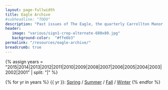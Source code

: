 ```yaml
---
layout: page-fullwidth
title: Eagle Archive
#subheadline: "TODO"
description: "Past issues of The Eagle, the quarterly Carrollton Manor newsletter"
header:
   image: "various/sign1-crop-alternate-680x80.jpg"
   background-color:  "#ffe6b3"
permalink: "/resources/eagle-archive/"
breadcrumb: true
---
```


{% assign years = "2015|2014|2013|2012|2011|2010|2009|2008|2007|2006|2005|2004|2003|2002|2001" | split: "|" %}
<!--- {% assign thisYear = "2015" %} -->

<!--- {{ thisYear }}:  <a href="/resources/eagle-archive/eagle-{{ thisYear }}-spring.pdf">Spring</a> / Summer / Fall / Winter -->
{% for yr in years %}
{{ yr }}:  <a href="/resources/eagle-archive/eagle-{{ yr }}-spring.pdf">Spring</a> / <a href="/resources/eagle-archive/eagle-{{ yr }}-summer.pdf">Summer</a> / <a href="/resources/eagle-archive/eagle-{{ yr }}-fall.pdf">Fall</a> / <a href="/resources/eagle-archive/eagle-{{ yr }}-winter.pdf">Winter</a>
{% endfor %}
